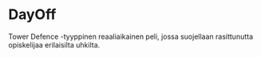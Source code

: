 # DayOff
Tower Defence -tyyppinen reaaliaikainen peli, jossa suojellaan rasittunutta opiskelijaa erilaisilta uhkilta.
